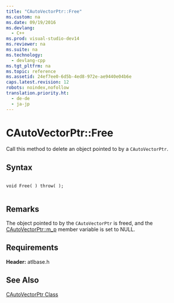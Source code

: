 ```yaml
---
title: "CAutoVectorPtr::Free"
ms.custom: na
ms.date: 09/19/2016
ms.devlang: 
  - C++
ms.prod: visual-studio-dev14
ms.reviewer: na
ms.suite: na
ms.technology: 
  - devlang-cpp
ms.tgt_pltfrm: na
ms.topic: reference
ms.assetid: 24ef7ee0-6d5b-4ed8-972e-ae9440e04b6e
caps.latest.revision: 12
robots: noindex,nofollow
translation.priority.ht: 
  - de-de
  - ja-jp
---
```

# CAutoVectorPtr::Free
Call this method to delete an object pointed to by a `CAutoVectorPtr`.  
  
## Syntax  
  
```  
  
void Free( ) throw( );  
  
```  
  
## Remarks  
 The object pointed to by the `CAutoVectorPtr` is freed, and the [CAutoVectorPtr::m_p](../vs140/CAutoVectorPtr--m_p.md) member variable is set to NULL.  
  
## Requirements  
 **Header:** atlbase.h  
  
## See Also  
 [CAutoVectorPtr Class](../vs140/CAutoVectorPtr-Class.md)